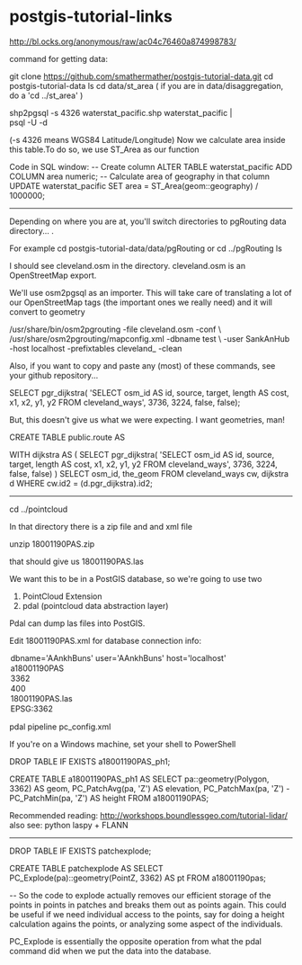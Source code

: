 postgis-tutorial-links
======================

http://bl.ocks.org/anonymous/raw/ac04c76460a874998783/

command for getting data:


git clone https://github.com/smathermather/postgis-tutorial-data.git
cd postgis-tutorial-data
ls
cd data/st_area
( if you are in data/disaggregation, do a 'cd ../st_area' )

 shp2pgsql -s 4326 waterstat_pacific.shp waterstat_pacific | \
 psql -U <your-username> -d <your-dbname>
 
(-s 4326 means WGS84 Latitude/Longitude)
Now we calculate area inside this table.To do so, we use ST_Area as our function

Code in SQL window:
-- Create column
ALTER TABLE waterstat_pacific
   ADD COLUMN area numeric;
-- Calculate area of geography in that column
UPDATE waterstat_pacific SET area = ST_Area(geom::geography) / 1000000;

---
Depending on where you are at, you'll switch directories to pgRouting
data directory... .

For example
cd postgis-tutorial-data/data/pgRouting
or
cd ../pgRouting
ls

I should see cleveland.osm in the directory.
cleveland.osm is an OpenStreetMap export.

We'll use osm2pgsql as an importer. This will take care of translating
a lot of our OpenStreetMap tags (the important ones we really need)
and it will convert to geometry

/usr/share/bin/osm2pgrouting -file cleveland.osm -conf \ 
/usr/share/osm2pgrouting/mapconfig.xml -dbname test \ 
-user SankAnHub -host localhost -prefixtables cleveland_ -clean

Also, if you want to copy and paste any (most) of these commands, see your
github repository... 

SELECT pgr_dijkstra( 'SELECT osm_id AS id, source, target,
length AS cost, x1, x2, y1, y2 FROM cleveland_ways',
3736,
3224,
false,
false);

But, this doesn't give us what we were expecting. I want geometries,
man!

CREATE TABLE public.route AS

WITH dijkstra AS (
	SELECT pgr_dijkstra( 'SELECT osm_id AS id, source, target, length AS cost, x1, x2, y1, y2 FROM cleveland_ways',
		3736,
		3224,
		false,
		false)
	)
SELECT osm_id, the_geom
	FROM cleveland_ways cw, dijkstra d
	WHERE cw.id2 = (d.pgr_dijkstra).id2;
	
---

cd ../pointcloud

In that directory there is a zip file and and xml file

unzip 18001190PAS.zip

that should give us 18001190PAS.las

We want this to be in a PostGIS database, so we're going to use two
1) PointCloud Extension
2) pdal (pointcloud data abstraction layer)

Pdal can dump las files into PostGIS.

Edit 18001190PAS.xml for database connection info:

<?xml version="1.0" encoding="utf-8"?>
<Pipeline version="1.0">
  <Writer type="drivers.pgpointcloud.writer">
    <Option name="connection">dbname='AAnkhBuns' user='AAnkhBuns' host='localhost'</Option>
    <Option name="table">a18001190PAS</Option>
    <Option name="srid">3362</Option>
    <Filter type="filters.chipper">
      <Option name="capacity">400</Option>
      <Filter type="filters.cache">
        <Reader type="drivers.las.reader">
          <Option name="filename">18001190PAS.las</Option>
          <Option name="spatialreference">EPSG:3362</Option>
        </Reader>
      </Filter>
    </Filter>
  </Writer>
</Pipeline>

pdal pipeline pc_config.xml

If you're on a Windows machine, set your shell to PowerShell

DROP TABLE IF EXISTS a18001190PAS_ph1;

CREATE TABLE a18001190PAS_ph1 AS
SELECT
  pa::geometry(Polygon, 3362) AS geom,
  PC_PatchAvg(pa, 'Z') AS elevation,
  PC_PatchMax(pa, 'Z') - PC_PatchMin(pa, 'Z') AS height
FROM a18001190PAS;

Recommended reading: http://workshops.boundlessgeo.com/tutorial-lidar/
also see:
python laspy + FLANN

--- 

DROP TABLE IF EXISTS patchexplode;

CREATE TABLE patchexplode AS
SELECT PC_Explode(pa)::geometry(PointZ, 3362) AS pt
	FROM a18001190pas;
	

-- So the code to explode actually removes our efficient storage of the points in
points in patches and breaks them out as points again. This could be
useful if we need individual access to the points, say for doing a 
height calculation agains the points, or analyzing some aspect of the
individuals.

PC_Explode is essentially the opposite operation from what the pdal 
command did when we put the data into the database.
